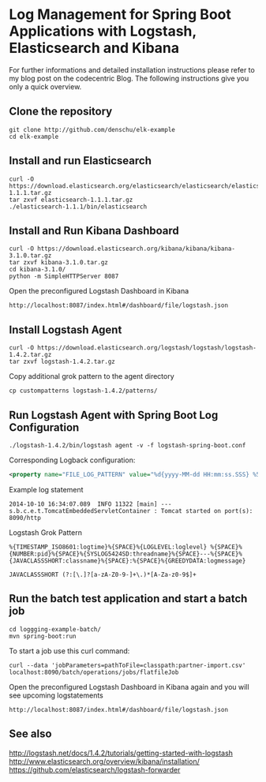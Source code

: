 Log Management for Spring Boot Applications with Logstash, Elasticsearch and Kibana 
====================================================================================

For further informations and detailed installation instructions please refer to my blog post on the codecentric Blog. The following instructions give you only a quick overview.

## Clone the repository

```shell
git clone http://github.com/denschu/elk-example
cd elk-example
```

## Install and run Elasticsearch

```shell
curl -O https://download.elasticsearch.org/elasticsearch/elasticsearch/elasticsearch-1.1.1.tar.gz
tar zxvf elasticsearch-1.1.1.tar.gz
./elasticsearch-1.1.1/bin/elasticsearch 
```

## Install and Run Kibana Dashboard

```shell
curl -O https://download.elasticsearch.org/kibana/kibana/kibana-3.1.0.tar.gz
tar zxvf kibana-3.1.0.tar.gz
cd kibana-3.1.0/
python -m SimpleHTTPServer 8087
```

Open the preconfigured Logstash Dashboard in Kibana

```shell
http://localhost:8087/index.html#/dashboard/file/logstash.json
```

## Install Logstash Agent

```shell
curl -O https://download.elasticsearch.org/logstash/logstash/logstash-1.4.2.tar.gz
tar zxvf logstash-1.4.2.tar.gz
```

Copy additional grok pattern to the agent directory

```shell
cp custompatterns logstash-1.4.2/patterns/
```

## Run Logstash Agent with Spring Boot Log Configuration

```shell
./logstash-1.4.2/bin/logstash agent -v -f logstash-spring-boot.conf
```

Corresponding Logback configuration:

```xml
<property name="FILE_LOG_PATTERN" value="%d{yyyy-MM-dd HH:mm:ss.SSS} %5p ${PID:- } [%t] --- %-40.40logger{39} : %m%n%wex"/>
```

Example log statement

```shell
2014-10-10 16:34:07.089  INFO 11322 [main] --- s.b.c.e.t.TomcatEmbeddedServletContainer : Tomcat started on port(s): 8090/http
```

Logstash Grok Pattern

```shell
%{TIMESTAMP_ISO8601:logtime}%{SPACE}%{LOGLEVEL:loglevel} %{SPACE}%{NUMBER:pid}%{SPACE}%{SYSLOG5424SD:threadname}%{SPACE}---%{SPACE}%{JAVACLASSSHORT:classname}%{SPACE}:%{SPACE}%{GREEDYDATA:logmessage}
```

```shell
JAVACLASSSHORT (?:[\.]?[a-zA-Z0-9-]+\.)*[A-Za-z0-9$]+
```

## Run the batch test application and start a batch job

```shell
cd loggging-example-batch/
mvn spring-boot:run
```

To start a job use this curl command:

```shell
curl --data 'jobParameters=pathToFile=classpath:partner-import.csv' localhost:8090/batch/operations/jobs/flatfileJob
```

Open the preconfigured Logstash Dashboard in Kibana again and you will see upcoming logstatements

```shell
http://localhost:8087/index.html#/dashboard/file/logstash.json
```

## See also

http://logstash.net/docs/1.4.2/tutorials/getting-started-with-logstash
http://www.elasticsearch.org/overview/kibana/installation/
https://github.com/elasticsearch/logstash-forwarder
